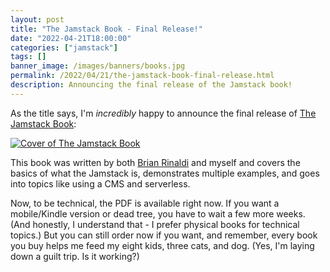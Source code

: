 ```yaml
---
layout: post
title: "The Jamstack Book - Final Release!"
date: "2022-04-21T18:00:00"
categories: ["jamstack"]
tags: []
banner_image: /images/banners/books.jpg
permalink: /2022/04/21/the-jamstack-book-final-release.html
description: Announcing the final release of the Jamstack book!
---
```


As the title says, I'm *incredibly* happy to announce the final release of [The Jamstack Book](https://www.manning.com/books/the-jamstack-book):


<p>
<a href="https://www.manning.com/books/the-jamstack-book"><img data-src="https://static.raymondcamden.com/images/2022/04/book.jpg" alt="Cover of The Jamstack Book" class="lazyload imgborder imgcenter"></a>
</p>

This book was written by both [Brian Rinaldi](https://remotesynthesis.com/) and myself and covers the basics of what the Jamstack is, demonstrates multiple examples, and goes into topics like using a CMS and serverless. 

Now, to be technical, the PDF is available right now. If you want a mobile/Kindle version or dead tree, you have to wait a few more weeks. (And honestly, I understand that - I prefer physical books for technical topics.) But you can still order now if you want, and remember, every book you buy helps me feed my eight kids, three cats, and dog. (Yes, I'm laying down a guilt trip. Is it working?) 